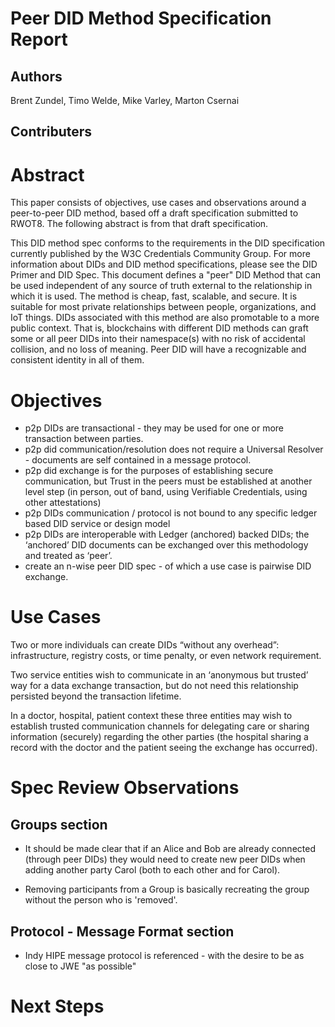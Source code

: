# Peer DID Method Specification Report

## Authors
  Brent Zundel,
  Timo Welde,
  Mike Varley,
  Marton Csernai

## Contributers

# Abstract

This paper consists of objectives, use cases and observations around a peer-to-peer DID method, based off a draft specification submitted to RWOT8. The following abstract is from that draft specification.

This DID method spec conforms to the requirements in the DID specification currently published by the W3C Credentials Community Group. For more information about DIDs and DID method specifications, please see the DID Primer and DID Spec.
This document defines a "peer" DID Method that can be used independent of any source of truth external to the relationship in which it is used. The method is cheap, fast, scalable, and secure. It is suitable for most private relationships between people, organizations, and IoT things. DIDs associated with this method are also promotable to a more public context. That is, blockchains with different DID methods can graft some or all peer DIDs into their namespace(s) with no risk of accidental collision, and no loss of meaning. Peer DID will have a recognizable and consistent identity in all of them.


# Objectives
- p2p DIDs are transactional - they may be used for one or more transaction between parties.
- p2p did communication/resolution does not require a Universal Resolver - documents are self contained in a message protocol.
- p2p did exchange is for the purposes of establishing secure communication, but Trust in the peers must be established at another level step (in person, out of band, using Verifiable Credentials, using other attestations)
- p2p DIDs communication / protocol is not bound to any specific ledger based DID service or design model
- p2p DIDs are interoperable with Ledger (anchored) backed DIDs; the ‘anchored’ DID documents can be exchanged over this methodology and treated as ‘peer’.
- create an n-wise peer DID spec - of which a use case is pairwise DID exchange.

# Use Cases

Two or more individuals can create DIDs “without any overhead”: infrastructure, registry costs, or time penalty, or even network requirement.

Two service entities wish to communicate in an ‘anonymous but trusted’ way for a data exchange transaction, but do not need this relationship persisted beyond the transaction lifetime.

In a doctor, hospital, patient context these three entities may wish to establish trusted communication channels for delegating care or sharing information (securely) regarding the other parties (the hospital sharing a record with the doctor and the patient seeing the exchange has occurred).


# Spec Review Observations

## Groups section
- It should be made clear that if an Alice and Bob are already connected (through peer DIDs) they would need to create new peer DIDs when adding another party Carol (both to each other and for Carol).

- Removing participants from a Group is basically recreating the group without the person who is 'removed'.

## Protocol - Message Format section

- Indy HIPE message protocol is referenced - with the desire to be as close to JWE "as possible"


# Next Steps

